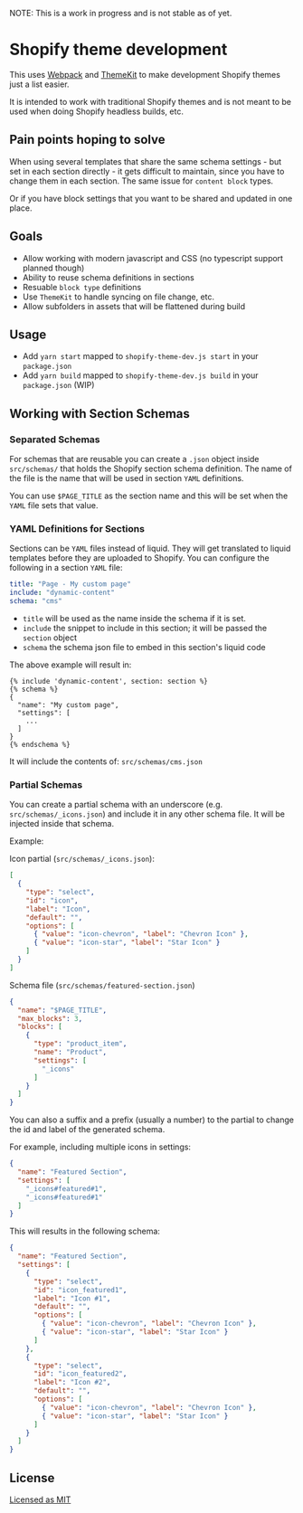 NOTE: This is a work in progress and is not stable as of yet.

# Shopify theme development

This uses [Webpack](https://webpack.js.org/) and [ThemeKit](https://github.com/Shopify/node-themekit) to make development Shopify themes just a list easier.

It is intended to work with traditional Shopify themes and is not meant to be used when doing Shopify headless builds, etc.

## Pain points hoping to solve
When using several templates that share the same schema settings - but set in each section directly - it gets
difficult to maintain, since you have to change them in each section. The same issue for `content block` types.

Or if you have block settings that you want to be shared and updated in one place.

## Goals
- Allow working with modern javascript and CSS (no typescript support planned though)
- Ability to reuse schema definitions in sections
- Resuable `block type` definitions
- Use `ThemeKit` to handle syncing on file change, etc.
- Allow subfolders in assets that will be flattened during build

## Usage

- Add `yarn start` mapped to `shopify-theme-dev.js start` in your `package.json`
- Add `yarn build` mapped to `shopify-theme-dev.js build` in your `package.json` (WIP)

## Working with Section Schemas

### Separated Schemas
For schemas that are reusable you can create a `.json` object inside `src/schemas/` that holds
the Shopify section schema definition. The name of the file is the name that will be used in section `YAML`
definitions.

You can use `$PAGE_TITLE` as the section name and this will be set when the `YAML` file sets that value.

### YAML Definitions for Sections
Sections can be `YAML` files instead of liquid. They will get translated to liquid templates before
they are uploaded to Shopify. You can configure the following in a section `YAML` file:

```yaml
title: "Page - My custom page"
include: "dynamic-content"
schema: "cms"
```

- `title` will be used as the name inside the schema if it is set.
- `include` the snippet to include in this section; it will be passed the `section` object
- `schema` the schema json file to embed in this section's liquid code

The above example will result in:
```
{% include 'dynamic-content', section: section %}
{% schema %}
{
  "name": "My custom page",
  "settings": [
    ...
  ]
}
{% endschema %}
```
It will include the contents of: `src/schemas/cms.json`

### Partial Schemas

You can create a partial schema with an underscore (e.g. `src/schemas/_icons.json`) and include it in any other schema file. It will be injected inside that schema.

Example:

Icon partial (`src/schemas/_icons.json`):
```json
[
  {
    "type": "select",
    "id": "icon",
    "label": "Icon",
    "default": "",
    "options": [
      { "value": "icon-chevron", "label": "Chevron Icon" },
      { "value": "icon-star", "label": "Star Icon" }
    ]
  }
]

```

Schema file (`src/schemas/featured-section.json`)
```json
{
  "name": "$PAGE_TITLE",
  "max_blocks": 3,
  "blocks": [
    {
      "type": "product_item",
      "name": "Product",
      "settings": [
        "_icons"
      ]
    }
  ]
}
```

You can also a suffix and a prefix (usually a number) to the partial to change the id and label of the generated schema.

For example, including multiple icons in settings:
```json
{
  "name": "Featured Section",
  "settings": [
    "_icons#featured#1",
    "_icons#featured#1"
  ]
}
```

This will results in the following schema:
```json
{
  "name": "Featured Section",
  "settings": [
    {
      "type": "select",
      "id": "icon_featured1",
      "label": "Icon #1",
      "default": "",
      "options": [
        { "value": "icon-chevron", "label": "Chevron Icon" },
        { "value": "icon-star", "label": "Star Icon" }
      ]
    },
    {
      "type": "select",
      "id": "icon_featured2",
      "label": "Icon #2",
      "default": "",
      "options": [
        { "value": "icon-chevron", "label": "Chevron Icon" },
        { "value": "icon-star", "label": "Star Icon" }
      ]
    }
  ]
}
```

## License

[Licensed as MIT](./LICENSE)
